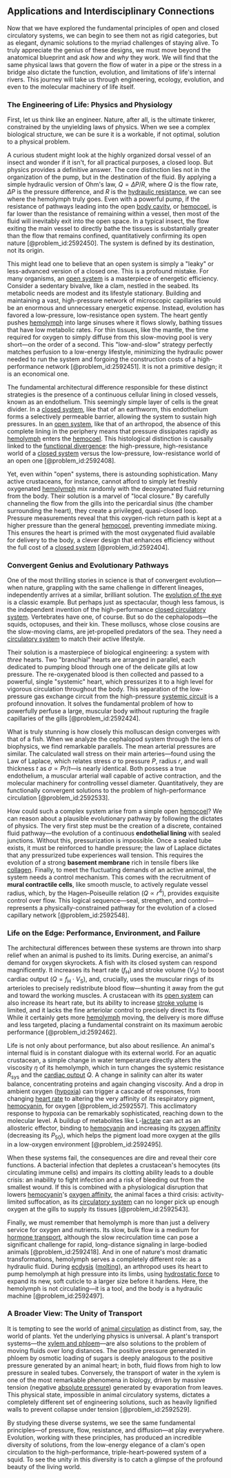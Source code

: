 ## Applications and Interdisciplinary Connections

Now that we have explored the fundamental principles of open and closed circulatory systems, we can begin to see them not as rigid categories, but as elegant, dynamic solutions to the myriad challenges of staying alive. To truly appreciate the genius of these designs, we must move beyond the anatomical blueprint and ask *how* and *why* they work. We will find that the same physical laws that govern the flow of water in a pipe or the stress in a bridge also dictate the function, evolution, and limitations of life's internal rivers. This journey will take us through engineering, ecology, evolution, and even to the molecular machinery of life itself.

### The Engineering of Life: Physics and Physiology

First, let us think like an engineer. Nature, after all, is the ultimate tinkerer, constrained by the unyielding laws of physics. When we see a complex biological structure, we can be sure it is a workable, if not optimal, solution to a physical problem.

A curious student might look at the highly organized dorsal vessel of an insect and wonder if it isn't, for all practical purposes, a closed loop. But physics provides a definitive answer. The core distinction lies not in the organization of the pump, but in the destination of the fluid. By applying a simple hydraulic version of Ohm's law, $Q = \Delta P / R$, where $Q$ is the flow rate, $\Delta P$ is the pressure difference, and $R$ is the [hydraulic resistance](@article_id:266299), we can see where the hemolymph truly goes. Even with a powerful pump, if the resistance of pathways leading into the open [body cavity](@article_id:167267), or [hemocoel](@article_id:153009), is far lower than the resistance of remaining within a vessel, then most of the fluid will inevitably exit into the open space. In a typical insect, the flow exiting the main vessel to directly bathe the tissues is substantially greater than the flow that remains confined, quantitatively confirming its open nature [@problem_id:2592450]. The system is defined by its destination, not its origin.

This might lead one to believe that an open system is simply a "leaky" or less-advanced version of a closed one. This is a profound mistake. For many organisms, an [open system](@article_id:139691) is a masterpiece of energetic efficiency. Consider a sedentary bivalve, like a clam, nestled in the seabed. Its metabolic needs are modest and its lifestyle stationary. Building and maintaining a vast, high-pressure network of microscopic capillaries would be an enormous and unnecessary energetic expense. Instead, evolution has favored a low-pressure, low-resistance open system. The heart gently pushes [hemolymph](@article_id:139402) into large sinuses where it flows slowly, bathing tissues that have low metabolic rates. For thin tissues, like the mantle, the time required for oxygen to simply diffuse from this slow-moving pool is very short—on the order of a second. This "low-and-slow" strategy perfectly matches perfusion to a low-energy lifestyle, minimizing the hydraulic power needed to run the system and forgoing the construction costs of a high-performance network [@problem_id:2592451]. It is not a primitive design; it is an economical one.

The fundamental architectural difference responsible for these distinct strategies is the presence of a continuous cellular lining in closed vessels, known as an endothelium. This seemingly simple layer of cells is the great divider. In a [closed system](@article_id:139071), like that of an earthworm, this endothelium forms a selectively permeable barrier, allowing the system to sustain high pressures. In an [open system](@article_id:139691), like that of an arthropod, the absence of this complete lining in the periphery means that pressure dissipates rapidly as [hemolymph](@article_id:139402) enters the [hemocoel](@article_id:153009). This histological distinction is causally linked to the [functional divergence](@article_id:170574): the high-pressure, high-resistance world of a [closed system](@article_id:139071) versus the low-pressure, low-resistance world of an open one [@problem_id:2592408].

Yet, even within "open" systems, there is astounding sophistication. Many active crustaceans, for instance, cannot afford to simply let freshly oxygenated [hemolymph](@article_id:139402) mix randomly with the deoxygenated fluid returning from the body. Their solution is a marvel of "local closure." By carefully channeling the flow from the gills into the pericardial sinus (the chamber surrounding the heart), they create a privileged, quasi-closed loop. Pressure measurements reveal that this oxygen-rich return path is kept at a higher pressure than the general [hemocoel](@article_id:153009), preventing immediate mixing. This ensures the heart is primed with the most oxygenated fluid available for delivery to the body, a clever design that enhances efficiency without the full cost of a [closed system](@article_id:139071) [@problem_id:2592404].

### Convergent Genius and Evolutionary Pathways

One of the most thrilling stories in science is that of convergent evolution—when nature, grappling with the same challenge in different lineages, independently arrives at a similar, brilliant solution. The [evolution of the eye](@article_id:149942) is a classic example. But perhaps just as spectacular, though less famous, is the independent invention of the high-performance [closed circulatory system](@article_id:144304). Vertebrates have one, of course. But so do the cephalopods—the squids, octopuses, and their kin. These molluscs, whose close cousins are the slow-moving clams, are jet-propelled predators of the sea. They need a [circulatory system](@article_id:150629) to match their active lifestyle.

Their solution is a masterpiece of biological engineering: a system with *three* hearts. Two "branchial" hearts are arranged in parallel, each dedicated to pumping blood through one of the delicate gills at low pressure. The re-oxygenated blood is then collected and passed to a powerful, single "systemic" heart, which pressurizes it to a high level for vigorous circulation throughout the body. This separation of the low-pressure gas exchange circuit from the high-pressure [systemic circuit](@article_id:150970) is a profound innovation. It solves the fundamental problem of how to powerfully perfuse a large, muscular body without rupturing the fragile capillaries of the gills [@problem_id:2592424].

What is truly stunning is how closely this molluscan design converges with that of a fish. When we analyze the cephalopod system through the lens of biophysics, we find remarkable parallels. The mean arterial pressures are similar. The calculated wall stress on their main arteries—found using the Law of Laplace, which relates stress $\sigma$ to pressure $P$, radius $r$, and wall thickness $t$ as $\sigma \propto Pr/t$—is nearly identical. Both possess a true endothelium, a muscular arterial wall capable of active contraction, and the molecular machinery for controlling vessel diameter. Quantitatively, they are functionally convergent solutions to the problem of high-performance circulation [@problem_id:2592533].

How could such a complex system arise from a simple open [hemocoel](@article_id:153009)? We can reason about a plausible evolutionary pathway by following the dictates of physics. The very first step must be the creation of a discrete, contained fluid pathway—the evolution of a continuous **endothelial lining** with sealed junctions. Without this, pressurization is impossible. Once a sealed tube exists, it must be reinforced to handle pressure; the law of Laplace dictates that any pressurized tube experiences wall tension. This requires the evolution of a strong **basement membrane** rich in tensile fibers like [collagen](@article_id:150350). Finally, to meet the fluctuating demands of an active animal, the system needs a control mechanism. This comes with the recruitment of **mural contractile cells**, like smooth muscle, to actively regulate vessel radius, which, by the Hagen–Poiseuille relation ($Q \propto r^4$), provides exquisite control over flow. This logical sequence—seal, strengthen, and control—represents a physically-constrained pathway for the evolution of a closed capillary network [@problem_id:2592548].

### Life on the Edge: Performance, Environment, and Failure

The architectural differences between these systems are thrown into sharp relief when an animal is pushed to its limits. During exercise, an animal's demand for oxygen skyrockets. A fish with its closed system can respond magnificently. It increases its heart rate ($f_{\mathrm{H}}$) and stroke volume ($V_{\mathrm{S}}$) to boost cardiac output ($Q = f_{\mathrm{H}} \cdot V_{\mathrm{S}}$), and, crucially, uses the muscular rings of its arterioles to precisely redistribute blood flow—shunting it away from the gut and toward the working muscles. A crustacean with its [open system](@article_id:139691) can also increase its heart rate, but its ability to increase [stroke volume](@article_id:154131) is limited, and it lacks the fine arteriolar control to precisely direct its flow. While it certainly gets more [hemolymph](@article_id:139402) moving, the delivery is more diffuse and less targeted, placing a fundamental constraint on its maximum aerobic performance [@problem_id:2592462].

Life is not only about performance, but also about resilience. An animal's internal fluid is in constant dialogue with its external world. For an aquatic crustacean, a simple change in water temperature directly alters the viscosity $\eta$ of its hemolymph, which in turn changes the systemic resistance $R_{\mathrm{sys}}$ and the [cardiac output](@article_id:143515) $Q$. A change in salinity can alter its water balance, concentrating proteins and again changing viscosity. And a drop in ambient oxygen ([hypoxia](@article_id:153291)) can trigger a cascade of responses, from changing [heart rate](@article_id:150676) to altering the very affinity of its respiratory pigment, [hemocyanin](@article_id:150198), for oxygen [@problem_id:2592557]. This acclimatory response to hypoxia can be remarkably sophisticated, reaching down to the molecular level. A buildup of metabolites like L-[lactate](@article_id:173623) can act as an allosteric effector, binding to [hemocyanin](@article_id:150198) and increasing its [oxygen affinity](@article_id:176631) (decreasing its $P_{50}$), which helps the pigment load more oxygen at the gills in a low-oxygen environment [@problem_id:2592495].

When these systems fail, the consequences are dire and reveal their core functions. A bacterial infection that depletes a crustacean's hemocytes (its circulating immune cells) and impairs its clotting ability leads to a double crisis: an inability to fight infection and a risk of bleeding out from the smallest wound. If this is combined with a physiological disruption that lowers [hemocyanin](@article_id:150198)'s [oxygen affinity](@article_id:176631), the animal faces a third crisis: activity-limited suffocation, as its [circulatory system](@article_id:150629) can no longer pick up enough oxygen at the gills to supply its tissues [@problem_id:2592543].

Finally, we must remember that hemolymph is more than just a delivery service for oxygen and nutrients. Its slow, bulk flow is a medium for [hormone transport](@article_id:163901), although the slow recirculation time can pose a significant challenge for rapid, long-distance signaling in large-bodied animals [@problem_id:2592418]. And in one of nature's most dramatic transformations, hemolymph serves a completely different role: as a hydraulic fluid. During [ecdysis](@article_id:151068) ([molting](@article_id:163859)), an arthropod uses its heart to pump hemolymph at high pressure into its limbs, using [hydrostatic force](@article_id:274871) to expand its new, soft cuticle to a larger size before it hardens. Here, the hemolymph is not circulating—it is a tool, and the body is a hydraulic machine [@problem_id:2592497].

### A Broader View: The Unity of Transport

It is tempting to see the world of [animal circulation](@article_id:166699) as distinct from, say, the world of plants. Yet the underlying physics is universal. A plant's transport systems—the [xylem and phloem](@article_id:143122)—are also solutions to the problem of moving fluids over long distances. The positive pressure generated in phloem by osmotic loading of sugars is deeply analogous to the positive pressure generated by an animal heart; in both, fluid flows from high to low pressure in sealed tubes. Conversely, the transport of water in the xylem is one of the most remarkable phenomena in biology, driven by massive tension (negative [absolute pressure](@article_id:143951)) generated by evaporation from leaves. This physical state, impossible in animal circulatory systems, dictates a completely different set of engineering solutions, such as heavily lignified walls to prevent collapse under tension [@problem_id:2592529].

By studying these diverse systems, we see the same fundamental principles—of pressure, flow, resistance, and diffusion—at play everywhere. Evolution, working with these principles, has produced an incredible diversity of solutions, from the low-energy elegance of a clam's open circulation to the high-performance, triple-heart-powered system of a squid. To see the unity in this diversity is to catch a glimpse of the profound beauty of the living world.